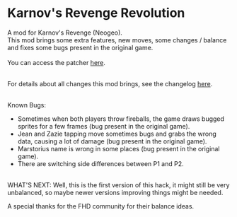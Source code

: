 # Karnov's Revenge Revolution
A mod for Karnov's Revenge (Neogeo).
<br/>
This mod brings some extra features, new moves, some changes / balance and fixes some bugs present in the original game.
<br/><br/>
You can access the patcher [here](https://gamehackfan.github.io/karnovre/).
<br/><br/>

For details about all changes this mod brings, see the changelog [here](https://github.com/GameHackFan/karnovre/blob/main/changelog).
<br/><br/>

Known Bugs:
- Sometimes when both players throw fireballs, the game draws bugged sprites for a few frames (bug present in the original game).
- Jean and Zazie tapping move sometimes bugs and grabs the wrong data, causing a lot of damage (bug present in the original game).
- Marstorius name is wrong in some places (bug present in the original game).
- There are switching side differences between P1 and P2.
<br/><br/>


WHAT'S NEXT: Well, this is the first version of this hack, it might still be very unbalanced, so maybe newer versions improving things might be needed.


A special thanks for the FHD community for their balance ideas.
<br/><br/>
